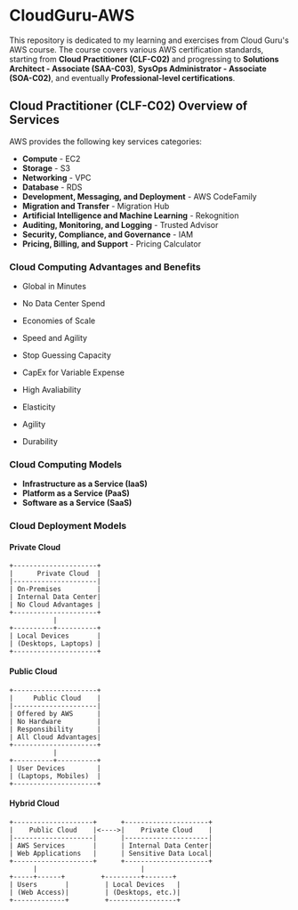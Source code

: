 # CloudGuru-AWS

This repository is dedicated to my learning and exercises from Cloud Guru's AWS course. The course covers various AWS certification standards, starting from **Cloud Practitioner (CLF-C02)** and progressing to **Solutions Architect - Associate (SAA-C03)**, **SysOps Administrator - Associate (SOA-C02)**, and eventually **Professional-level certifications**.

## Cloud Practitioner (CLF-C02) Overview of Services

AWS provides the following key services categories:
- **Compute** - EC2  
- **Storage** - S3  
- **Networking** - VPC  
- **Database** - RDS  
- **Development, Messaging, and Deployment** - AWS CodeFamily  
- **Migration and Transfer** - Migration Hub  
- **Artificial Intelligence and Machine Learning** - Rekognition  
- **Auditing, Monitoring, and Logging** - Trusted Advisor  
- **Security, Compliance, and Governance** - IAM  
- **Pricing, Billing, and Support** - Pricing Calculator  



### **Cloud Computing Advantages and Benefits**

- Global in Minutes  
- No Data Center Spend  
- Economies of Scale  
- Speed and Agility  
- Stop Guessing Capacity  
- CapEx for Variable Expense

- High Avaliability
- Elasticity
- Agility
- Durability


### **Cloud Computing Models**

- **Infrastructure as a Service (IaaS)**  
- **Platform as a Service (PaaS)**  
- **Software as a Service (SaaS)**



### **Cloud Deployment Models**

#### **Private Cloud**
```
+---------------------+
|      Private Cloud  |
|---------------------|
| On-Premises         |
| Internal Data Center|
| No Cloud Advantages |
+---------------------+
           |
+----------+----------+
| Local Devices       |
| (Desktops, Laptops) |
+---------------------+
```

#### **Public Cloud**
```
+---------------------+
|     Public Cloud    |
|---------------------|
| Offered by AWS      |
| No Hardware         |
| Responsibility      |
| All Cloud Advantages|
+---------------------+
           |
+----------+----------+
| User Devices        |
| (Laptops, Mobiles)  |
+---------------------+
```

#### **Hybrid Cloud**
```
+--------------------+      +---------------------+
|    Public Cloud    |<---->|    Private Cloud    |
|--------------------|      |---------------------|
| AWS Services       |      | Internal Data Center|
| Web Applications   |      | Sensitive Data Local|
+--------------------+      +---------------------+
      |                          |
+-----+------+         +---------+-------+
| Users       |         | Local Devices   |
| (Web Access)|         | (Desktops, etc.)|
+-------------+         +-----------------+
```
